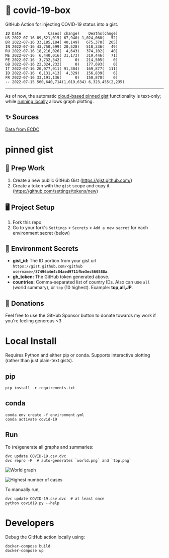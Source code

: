 # 🏥 covid-19-box

GitHub Action for injecting COVID-19 status into a gist.

```
ID Date            Cases( change)    Deaths(chnge)
US 2022-07-16 89,521,015( 67,940) 1,024,068(   52)
BR 2022-07-16 33,185,184( 40,149)   675,378(  205)
IN 2022-07-16 43,750,599( 20,528)   518,336(   49)
RU 2022-07-16 18,216,026(  4,643)   374,102(   40)
ME 2022-07-16  6,440,016( 31,173)   319,446(   71)
PE 2022-07-16  3,732,342(      0)   214,505(    0)
GB 2022-07-16 22,324,232(      0)   177,693(    0)
IT 2022-07-16 20,077,011( 91,384)   169,877(  111)
ID 2022-07-16  6,131,413(  4,329)   156,839(    6)
FR 2022-07-16 33,191,136(      0)   150,870(    0)
-- 2022-07-15 560,640,714(1,019,634) 6,323,455(2,235)
```

---

As of now, the automatic [cloud-based pinned gist](#pinned-gist) functionality is text-only;
while [running locally](#local-install) allows graph plotting.

## ✨ Sources

[Data from ECDC](https://www.ecdc.europa.eu/en/publications-data/download-todays-data-geographic-distribution-covid-19-cases-worldwide)

# pinned gist

## 🎒 Prep Work
1. Create a new public GitHub Gist (https://gist.github.com/)
1. Create a token with the `gist` scope and copy it. (https://github.com/settings/tokens/new)

## 🖥 Project Setup
1. Fork this repo
1. Go to your fork's `Settings` > `Secrets` > `Add a new secret` for each environment secret (below)

## 🤫 Environment Secrets
- **gist_id:** The ID portion from your gist url `https://gist.github.com/<github username>/`**`37496a4e4c84aed9711fbe3ec560888a`**.
- **gh_token:** The GitHub token generated above.
- **countries:** Comma-separated list of country IDs. Also can use `all` (world summary), or `top` (10 highest). Example: **top,all,JP**.

## 💸 Donations

Feel free to use the GitHub Sponsor button to donate towards my work if you're feeling generous <3

# Local Install

Requires Python and either pip or conda. Supports interactive plotting (rather than just plain-text gists).

## pip

```
pip install -r requirements.txt
```

## conda

```
conda env create -f environment.yml
conda activate covid-19
```

## Run

To (re)generate all graphs and summaries:

```
dvc update COVID-19.csv.dvc
dvc repro -P  # auto-generates `world.png` and `top.png`
```

![World graph](world.png)

![Highest number of cases](top.png)

To manually run,

```
dvc update COVID-19.csv.dvc  # at least once
python covid19.py --help
```

# Developers

Debug the GitHub action locally using:

```
docker-compose build
docker-compose up
```
